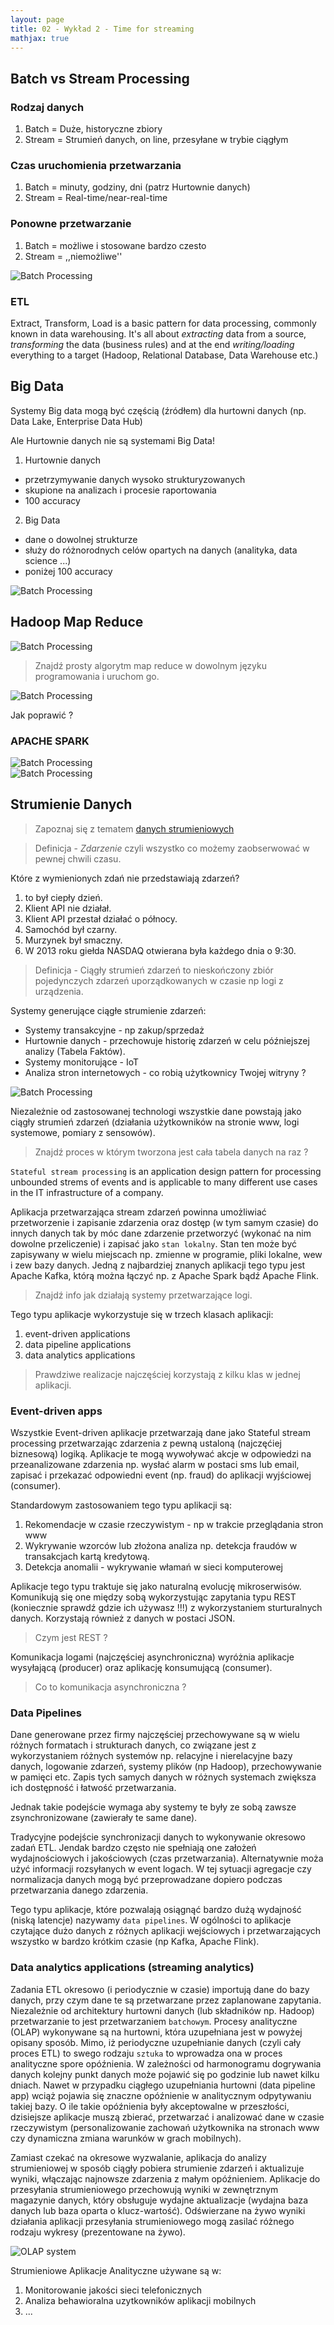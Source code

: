 ```yaml
---
layout: page
title: 02 - Wykład 2 - Time for streaming
mathjax: true
---
```


## Batch vs Stream Processing

### Rodzaj danych 

1. Batch = Duże, historyczne zbiory
2. Stream = Strumień danych, on line, przesyłane w trybie ciągłym

### Czas uruchomienia przetwarzania 

1. Batch = minuty, godziny, dni (patrz Hurtownie danych)
2. Stream = Real-time/near-real-time

### Ponowne przetwarzanie

1. Batch = możliwe i stosowane bardzo czesto
2. Stream = ,,niemożliwe''


<img alt="Batch Processing" src="../img/batch1.png" align="center" />


### ETL 

Extract, Transform, Load is a basic pattern for data processing, 
commonly known in data warehousing. It's all about *extracting* data from 
a source, *transforming* the data (business rules) and at the end *writing/loading* 
everything to a target (Hadoop, Relational Database, Data Warehouse etc.)

## Big Data 

Systemy Big data mogą być częścią (źródłem) dla hurtowni danych (np. Data Lake, Enterprise Data Hub)

Ale Hurtownie danych nie są systemami Big Data! 

1. Hurtownie danych 
- przetrzymywanie danych wysoko strukturyzowanych
- skupione na analizach i procesie raportowania
- $100%$ accuracy

2. Big Data
- dane o dowolnej strukturze
- służy do różnorodnych celów opartych na danych (analityka, data science ...)
- poniżej $100%$ accuracy 


<img alt="Batch Processing" src="../img/batch2.png" align="center" />


## Hadoop Map Reduce 

<img alt="Batch Processing" src="../img/batch3.png" align="center" />

> Znajdź prosty algorytm map reduce w dowolnym języku programowania i uruchom go. 

<img alt="Batch Processing" src="../img/batch4.png" align="center" />

Jak poprawić ? 

### APACHE SPARK 

<img alt="Batch Processing" src="../img/batch5.png" align="center" />

<br/>
<img alt="Batch Processing" src="../img/batch6.png" align="center" />



## Strumienie Danych


> Zapoznaj się z tematem [danych strumieniowych](https://medium.com/cuelogic-technologies/analyzing-data-streaming-using-spark-vs-kafka-bcfdc33ac828)

> Definicja - *Zdarzenie* czyli wszystko co możemy zaobserwować w pewnej chwili czasu. 

Które z wymienionych zdań nie przedstawiają zdarzeń? 
1. to był ciepły dzień.
2. Klient API nie działał. 
3. Klient API przestał działać o północy.
4. Samochód był czarny.
5. Murzynek był smaczny.
6. W 2013 roku giełda NASDAQ otwierana była każdego dnia o 9:30.

> Definicja - Ciągły strumień zdarzeń to nieskończony zbiór pojedynczych zdarzeń uporządkowanych w czasie np logi z urządzenia. 

Systemy generujące ciągłe strumienie zdarzeń:
- Systemy transakcyjne - np zakup/sprzedaż
- Hurtownie danych - przechowuje historię zdarzeń w celu późniejszej analizy (Tabela Faktów).
- Systemy monitorujące - IoT
- Analiza stron internetowych - co robią użytkownicy Twojej witryny ? 

<img alt="Batch Processing" src="../img/stream1.png" align="center" />



Niezależnie od zastosowanej technologi wszystkie dane powstają jako ciągły strumień zdarzeń (działania użytkowników na stronie www, logi systemowe, pomiary z sensowów).

> Znajdź proces w którym tworzona jest cała tabela danych na raz ? 

`Stateful stream processing` is an application design pattern for processing 
unbounded strems of events and is applicable to many different use cases in the 
IT infrastructure of a company.

Aplikacja przetwarzająca stream zdarzeń powinna umożliwiać przetworzenie i zapisanie zdarzenia oraz dostęp (w tym samym czasie) do innych danych tak by móc dane zdarzenie przetworzyć (wykonać na nim dowolne przeliczenie) i zapisać jako `stan lokalny`. Stan ten może być zapisywany w wielu miejscach np. zmienne w programie, pliki lokalne, wew i zew bazy danych. Jedną z najbardziej znanych aplikacji tego typu jest Apache Kafka, którą można łączyć np. z Apache Spark bądź Apache Flink.  

> Znajdź info jak działają systemy przetwarzające logi. 

Tego typu aplikacje wykorzystuje się w trzech klasach aplikacji:

1. event-driven applications
2. data pipeline applications 
3. data analytics applications

> Prawdziwe realizacje najczęściej korzystają z kilku klas w jednej aplikacji. 

### Event-driven apps 

Wszystkie Event-driven aplikacje przetwarzają dane jako Stateful stream processing przetwarzając zdarzenia z pewną ustaloną (najczęćiej biznesową) logiką. Aplikacje te mogą wywoływać akcje w odpowiedzi na przeanalizowane zdarzenia np. wysłać alarm w postaci sms lub email, zapisać i przekazać odpowiedni event (np. fraud) do aplikacji wyjściowej (consumer). 

Standardowym zastosowaniem tego typu aplikacji są:

1. Rekomendacje w czasie rzeczywistym - np w trakcie przeglądania stron www
2. Wykrywanie wzorców lub złożona analiza np. detekcja fraudów w transakcjach kartą kredytową. 
3. Detekcja anomalii - wykrywanie włamań w sieci komputerowej

Aplikacje tego typu traktuje się jako naturalną evolucję mikroserwisów. Komunikują się one między sobą wykorzystując zapytania typu REST (koniecznie sprawdź gdzie ich używasz !!!) z wykorzystaniem sturturalnych danych. Korzystają również z danych w postaci JSON. 

> Czym jest REST ?

Komunikacja logami (najczęściej asynchroniczna) wyróżnia aplikacje wysyłającą (producer) oraz aplikację konsumującą (consumer).

> Co to komunikacja asynchroniczna ? 

### Data Pipelines

Dane generowane przez firmy najczęściej przechowywane są w wielu różnych formatach i strukturach danych, co związane jest z wykorzystaniem różnych systemów 
np. relacyjne i nierelacyjne bazy danych, logowanie zdarzeń, systemy plików (np Hadoop), przechowywanie w pamięci etc. Zapis tych samych danych w różnych systemach zwiększa ich dostępność i łatwość przetwarzania.

Jednak takie podejście wymaga aby systemy te były ze sobą zawsze zsynchronizowane (zawierały te same dane).

Tradycyjne podejście synchronizacji danych to wykonywanie okresowo zadań ETL. Jendak bardzo często nie spełniają one założeń wydajnościowych i jakościowych (czas przetwarzania). Alternatywnie moża użyć informacji rozsyłanych w event logach.
W tej sytuacji agregacje czy normalizacja danych mogą być przeprowadzane dopiero podczas przetwarzania danego zdarzenia. 

Tego typu aplikacje, które pozwalają osiągnąć bardzo dużą wydajność (niską latencje) nazywamy `data pipelines`. 
W ogólności to aplikacje czytające dużo danych z różnych aplikacji wejściowych i przetwarzających wszystko w bardzo krótkim czasie (np Kafka, Apache Flink).


### Data analytics applications (streaming analytics)

Zadania ETL okresowo (i periodycznie w czasie) importują dane do bazy danych, przy czym dane te są przetwarzane przez zaplanowane zapytania.
Niezależnie od architektury hurtowni danych (lub składników np. Hadoop) przetwarzanie to jest przetwarzaniem `batchowym`.
Procesy analityczne (OLAP) wykonywane są na hurtowni, która uzupełniana jest w powyżej opisany sposób. Mimo, iż periodyczne uzupełnianie danych (czyli cały proces ETL) to swego rodzaju `sztuka` to wprowadza ona w proces analityczne spore opóźnienia.
W zależności od harmonogramu dogrywania danych kolejny punkt danych może pojawić się po godzinie lub nawet kilku dniach. 
Nawet w przypadku ciągłego uzupełniania hurtowni (data pipeline app) wciąż pojawia się znaczne opóźnienie w analitycznym odpytywaniu takiej bazy.
O ile takie opóźnienia były akceptowalne w przeszłości, dzisiejsze aplikacje muszą zbierać, przetwarzać i analizować dane w czasie rzeczywistym (personalizowanie zachowań użytkownika na stronach www czy dynamiczna zmiana warunków w grach mobilnych). 

Zamiast czekać na okresowe wyzwalanie, aplikacja do analizy strumieniowej w sposób ciągły pobiera strumienie zdarzeń i aktualizuje wyniki, włączając najnowsze zdarzenia z małym opóźnieniem.
Aplikacje do przesyłania strumieniowego przechowują wyniki w zewnętrznym magazynie danych, który obsługuje wydajne aktualizacje (wydajna baza danych lub baza oparta o klucz-wartość). 
Odświerzane na żywo wyniki działania aplikacji przesyłania strumieniowego mogą zasilać różnego rodzaju wykresy (prezentowane na żywo).

 <img alt="OLAP system" src="../img/baza3.png" align="center" />

Strumieniowe Aplikacje Analityczne używane są w: 
1. Monitorowanie jakości sieci telefonicznych
2. Analiza behawioralna uzytkowników aplikacji mobilnych
3. ...
